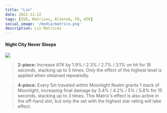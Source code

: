 ```yaml
---
title: "Lin"
date: 2022-11-22
tags: [SSR, Matrices, Altered, FD, ATK]
social_image: '/media/matrice.png'
description: Lin Matrices
---
```

#### Night City Never Sleeps

![](https://i.postimg.cc/GpSnmRnz/Lin-m.png)

> **2-piece:** Increase ATK by 1.9% / 2.3% / 2.7% / 3.1% on hit for 18 seconds, stacking up to 5 times. Only the effect of the highest level is applied when obtained repeatedly.

> **4-piece:** Every 5m traveled within Moonlight Realm grants 1 stack of Moonlight, increasing final damage by 3.4% / 4.2% / 5% / 5.8% for 15 seconds, stacking up to 3 times. This Matrix's effect is also active in the off-hand slot, but only the set with the highest star rating will take effect.
